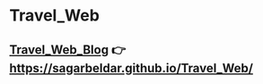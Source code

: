 # Travel_Web

## [Travel_Web_Blog](https://sagarbeldar.github.io/Travel_Web/) 👉https://sagarbeldar.github.io/Travel_Web/
